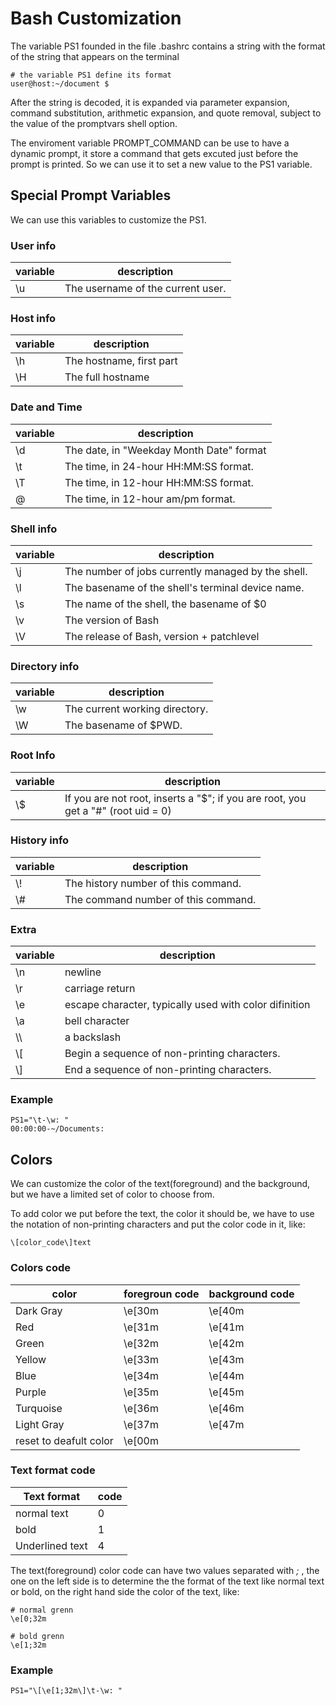 # Bash Customization

The variable PS1 founded in the file .bashrc contains a string with the format of the string that appears on the terminal

```
# the variable PS1 define its format
user@host:~/document $
```
After the string is decoded, it is expanded via parameter expansion, command substitution, arithmetic expansion, and quote removal, subject to the value of the promptvars shell option.

The enviroment variable PROMPT_COMMAND can be use to have a dynamic prompt, it store a command that gets excuted just before the prompt is printed. So we can use it to set a new value to the PS1 variable.

## Special Prompt Variables

We can use this variables to customize the PS1.

### User info

| variable | description |
|----------|-------------|
| \u | The username of the current user. |

### Host info

| variable | description |
|----------|-------------|
| \h | The hostname, first part |
| \H | The full hostname |

### Date and Time

| variable | description |
|----------|-------------|
| \d | The date, in "Weekday Month Date" format |
| \t | The time, in 24-hour HH:MM:SS format. |
| \T | The time, in 12-hour HH:MM:SS format. |
| \@ | The time, in 12-hour am/pm format. |

### Shell info

| variable | description |
|----------|-------------|
| \j | The number of jobs currently managed by the shell. |
| \l | The basename of the shell's terminal device name. |
| \s | The name of the shell, the basename of $0 |
| \v | The version of Bash |
| \V | The release of Bash, version + patchlevel |

### Directory info

| variable | description |
|----------|-------------|
| \w | The current working directory. |
| \W | The basename of $PWD. |


### Root Info

| variable | description |
|----------|-------------|
| \\$ | If you are not root, inserts a "$"; if you are root, you get a "#"  (root uid = 0) |

### History info

| variable | description |
|----------|-------------|
| \\! | The history number of this command. |
| \\# | The command number of this command. |

### Extra

| variable | description |
|----------|-------------|
| \n | newline |
| \r | carriage return |
| \e | escape character, typically used with color difinition |
| \a | bell character |
| \\\ | a backslash |
| \\[ | Begin a sequence of non-printing characters. |
| \\] | End a sequence of non-printing characters. |

### Example

```
PS1="\t-\w: "
00:00:00-~/Documents:
```

## Colors

We can customize the color of the text(foreground) and the background, but we have a limited set of color to choose from.

To add color we put before the text, the color it should be, we have to use the notation of non-printing characters and put the color code in it, like: 

```
\[color_code\]text
```

### Colors code

| color | foregroun code | background code |
|-------|----------------|-----------------|
| Dark Gray | \e[30m | \e[40m |
| Red | \e[31m | \e[41m |
| Green | \e[32m | \e[42m |
| Yellow | \e[33m | \e[43m |
| Blue | \e[34m | \e[44m |
| Purple | \e[35m | \e[45m |
| Turquoise | \e[36m | \e[46m |
| Light Gray | \e[37m | \e[47m |
| reset to deafult color | \e[00m |

### Text format code

| Text format | code |
|-------------|------|
| normal text | 0 |
| bold | 1 |
| Underlined text | 4 |

The text(foreground) color code can have two values separated with _;_ , the one on the left side is to determine the the format of the text like normal text or bold, on the right hand side the color of the text, like:

```
# normal grenn
\e[0;32m

# bold grenn
\e[1;32m
```

### Example

```
PS1="\[\e[1;32m\]\t-\w: "
```
